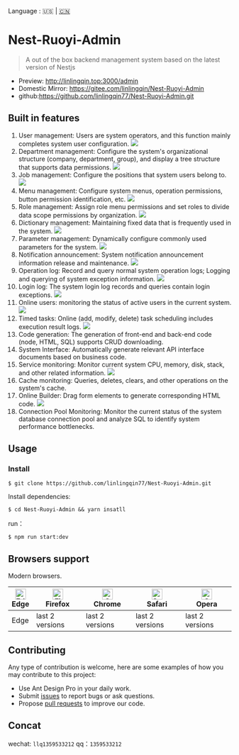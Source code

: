 Language : 🇺🇸 | [🇨🇳](./README.zh-CN.md)

# Nest-Ruoyi-Admin

> A out of the box backend management system based on the latest version of Nestjs

- Preview: http://linlingqin.top:3000/admin
- Domestic Mirror: https://gitee.com/linlingqin/Nest-Ruoyi-Admin
- github:https://github.com/linlingqin77/Nest-Ruoyi-Admin.git

## Built in features

1. User management: Users are system operators, and this function mainly completes system user configuration.
   ![](./introduce/用户管理.png)
2. Department management: Configure the system's organizational structure (company, department, group), and display a tree structure that supports data permissions.
   ![](./introduce/部门管理.png)
3. Job management: Configure the positions that system users belong to.
   ![](./introduce/岗位管理.png)
4. Menu management: Configure system menus, operation permissions, button permission identification, etc.
   ![](./introduce/菜单管理.png)
5. Role management: Assign role menu permissions and set roles to divide data scope permissions by organization.
   ![](./introduce/角色管理.png)
6. Dictionary management: Maintaining fixed data that is frequently used in the system.
   ![](./introduce/字典管理.png)
7. Parameter management: Dynamically configure commonly used parameters for the system.
   ![](./introduce/参数设置.png)
8. Notification announcement: System notification announcement information release and maintenance.
   ![](./introduce/登录日志.png)
9. Operation log: Record and query normal system operation logs; Logging and querying of system exception information.
   ![](./introduce/操作日志.png)
10. Login log: The system login log records and queries contain login exceptions.
    ![](./introduce/登录日志.png)
11. Online users: monitoring the status of active users in the current system.
    ![](./introduce/在线用户.png)
12. Timed tasks: Online (add, modify, delete) task scheduling includes execution result logs.
    ![](./introduce/定时任务.png)
13. Code generation: The generation of front-end and back-end code (node, HTML, SQL) supports CRUD downloading.
14. System Interface: Automatically generate relevant API interface documents based on business code.
15. Service monitoring: Monitor current system CPU, memory, disk, stack, and other related information.
    ![](./introduce/服务监控.png)
16. Cache monitoring: Queries, deletes, clears, and other operations on the system's cache.
17. Online Builder: Drag form elements to generate corresponding HTML code.
    ![](./introduce/表单构建.png)
18. Connection Pool Monitoring: Monitor the current status of the system database connection pool and analyze
    SQL to identify system performance bottlenecks.

## Usage

### Install

```shell
$ git clone https://github.com/linlingqin77/Nest-Ruoyi-Admin.git
```

Install dependencies:

```shell
$ cd Nest-Ruoyi-Admin && yarn insatll
```

run：

```shell
$ npm run start:dev
```

## Browsers support

Modern browsers.

| [<img src="https://raw.githubusercontent.com/alrra/browser-logos/master/src/edge/edge_48x48.png" alt="Edge" width="24px" height="24px" />](http://godban.github.io/browsers-support-badges/)</br>Edge | [<img src="https://raw.githubusercontent.com/alrra/browser-logos/master/src/firefox/firefox_48x48.png" alt="Firefox" width="24px" height="24px" />](http://godban.github.io/browsers-support-badges/)</br>Firefox | [<img src="https://raw.githubusercontent.com/alrra/browser-logos/master/src/chrome/chrome_48x48.png" alt="Chrome" width="24px" height="24px" />](http://godban.github.io/browsers-support-badges/)</br>Chrome | [<img src="https://raw.githubusercontent.com/alrra/browser-logos/master/src/safari/safari_48x48.png" alt="Safari" width="24px" height="24px" />](http://godban.github.io/browsers-support-badges/)</br>Safari | [<img src="https://raw.githubusercontent.com/alrra/browser-logos/master/src/opera/opera_48x48.png" alt="Opera" width="24px" height="24px" />](http://godban.github.io/browsers-support-badges/)</br>Opera |
| ----------------------------------------------------------------------------------------------------------------------------------------------------------------------------------------------------- | ----------------------------------------------------------------------------------------------------------------------------------------------------------------------------------------------------------------- | ------------------------------------------------------------------------------------------------------------------------------------------------------------------------------------------------------------- | ------------------------------------------------------------------------------------------------------------------------------------------------------------------------------------------------------------- | --------------------------------------------------------------------------------------------------------------------------------------------------------------------------------------------------------- |
| Edge                                                                                                                                                                                                  | last 2 versions                                                                                                                                                                                                   | last 2 versions                                                                                                                                                                                               | last 2 versions                                                                                                                                                                                               | last 2 versions                                                                                                                                                                                           |

## Contributing

Any type of contribution is welcome, here are some examples of how you may contribute to this project:

- Use Ant Design Pro in your daily work.
- Submit [issues](https://github.com/linlingqin77/Nest-Ruoyi-Admin/issues) to report bugs or ask questions.
- Propose [pull requests](https://github.com/linlingqin77/Nest-Ruoyi-Admin/pulls) to improve our code.

## Concat

wechat: `llq1359533212`
qq：`1359533212`
